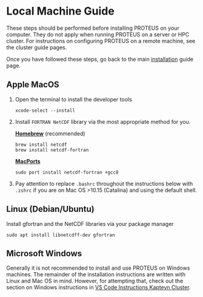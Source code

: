 # Local Machine Guide

These steps should be performed before installing PROTEUS on your computer.
They do not apply when running PROTEUS on a server or HPC cluster. For instructions on configuring PROTEUS on a remote machine, see the cluster guide pages.

Once you have followed these steps, go back to the main [installation](./installation.md) guide page.

## Apple MacOS

1.  Open the terminal to install the developer tools

    ```console
    xcode-select --install
    ```

2.  Install `FORTRAN NetCDF` library via the most appropriate method for you.

    **[Homebrew](https://brew.sh/)** (recommended)
    ```console
    brew install netcdf
    brew install netcdf-fortran
    ```

    **[MacPorts](https://www.macports.org/)**
    ```console
    sudo port install netcdf-fortran +gcc8
    ```

3. Pay attention to replace `.bashrc` throughout the instructions below with `.zshrc` if you are on Mac OS >10.15 (Catalina) and using the default shell.

## Linux (Debian/Ubuntu)

Install gfortran and the NetCDF libraries via your package manager
```console
sudo apt install libnetcdff-dev gfortran
```

## Microsoft Windows

Generally it is not recommended to install and use PROTEUS on Windows machines. The remainder of the installation instructions are written with Linux and Mac OS in mind. However, for attempting that, check out the section on Windows instructions in [VS Code Instructions Kapteyn Cluster](https://docs.google.com/document/d/1Hm1J8x9CQ10dnyDJo1iohZHU6go_hxiUR7gTD2csv-M/edit?usp=sharing).

